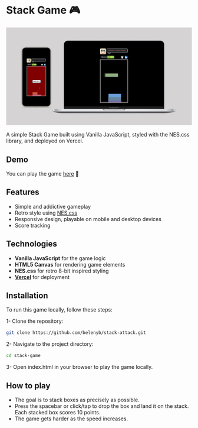 # Stack Game 🎮

![App Screenshot](stack-attack.png)

A simple Stack Game built using Vanilla JavaScript, styled with the NES.css library, and deployed on Vercel.

## Demo
You can play the game [here](https://stack-attack.vercel.app/) 🎉

## Features
- Simple and addictive gameplay
- Retro style using [NES.css](https://nostalgic-css.github.io/NES.css/)
- Responsive design, playable on mobile and desktop devices
- Score tracking

## Technologies
- **Vanilla JavaScript** for the game logic
- **HTML5 Canvas** for rendering game elements
- **NES.css** for retro 8-bit inspired styling
- **[Vercel](https://vercel.com)** for deployment

## Installation
To run this game locally, follow these steps:

   1- Clone the repository:
   ```bash
   git clone https://github.com/belenyb/stack-attack.git
   ```
   2- Navigate to the project directory:
```bash
cd stack-game
```
3- Open index.html in your browser to play the game locally.

## How to play
- The goal is to stack boxes as precisely as possible.
- Press the spacebar or click/tap to drop the box and land it on the stack. Each stacked box scores 10 points.
- The game gets harder as the speed increases.
